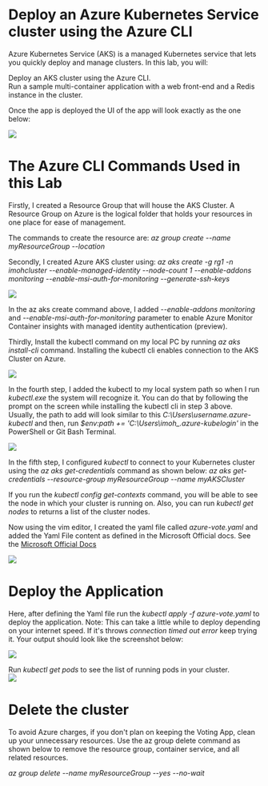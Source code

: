 # Deploy an Azure Kubernetes Service cluster using the Azure CLI
Azure Kubernetes Service (AKS) is a managed Kubernetes service that lets you quickly deploy and manage clusters. In this lab, you will:

Deploy an AKS cluster using the Azure CLI.<br>
Run a sample multi-container application with a web front-end and a Redis instance in the cluster.<p>
  
  Once the app is deployed the UI of the app will look exactly as the one below:
  
 <img src ="https://github.com/imohweb/deploy-azure-voting-app-using-redis-yaml/blob/master/images/Azure%20Voting%20App%20.png">

# The Azure CLI Commands Used in this Lab
Firstly, I created a Resource Group that will house the AKS Cluster. A Resource Group on Azure is the logical folder that holds your resources in one place
for ease of management. 

The commands to create the resource are: *az group create --name myResourceGroup --location  <YourPreferredLocation>*

Secondly, I created Azure AKS cluster using: 
*az aks create -g rg1 -n imohcluster  --enable-managed-identity --node-count 1 --enable-addons monitoring --enable-msi-auth-for-monitoring  --generate-ssh-keys*
   
 <img src ="https://github.com/imohweb/deploy-azure-voting-app-using-redis-yaml/blob/master/images/Create%20aks%20cluster.png">

In the az aks create command above, I added *--enable-addons monitoring* and *--enable-msi-auth-for-monitoring* parameter 
to enable Azure Monitor Container insights with managed identity authentication (preview).
  

Thirdly, Install the kubectl command on my local PC by running *az aks install-cli* command. Installing the kubectl cli enables connection to the AKS Cluster on Azure.

  <img src ="https://github.com/imohweb/deploy-azure-voting-app-using-redis-yaml/blob/master/images/Install%20Cli.png">

In the fourth step, I added the kubectl to my local system path so when I run *kubectl.exe* the system will recognize it. 
You can do that by following the prompt on the screen while installing the kubectl cli in step 3 above. Usually, the path to add will look similar to
this *C:\Users\username.azure-kubectl* and then, run *$env:path += 'C:\Users\imoh_\.azure-kubelogin'* in the PowerShell or Git Bash Terminal.
 
<img src ="https://github.com/imohweb/deploy-azure-voting-app-using-redis-yaml/blob/master/images/Install%20Cli.png">

In the fifth step, I configured *kubectl* to connect to your Kubernetes cluster using the *az aks get-credentials* command as shown below:
*az aks get-credentials --resource-group myResourceGroup --name myAKSCluster*

If you run the *kubectl config get-contexts* command, you will be able to see the node in which your cluster is running on. 
Also, you can run *kubectl get nodes* to returns a list of the cluster nodes.
  
Now using the vim editor, I created the yaml file called *azure-vote.yaml* and added the Yaml File content as defined in 
the Microsoft Official docs. See the <a href="https://learn.microsoft.com/en-us/azure/aks/learn/quick-kubernetes-deploy-cli" target="_blank">Microsoft Official Docs</a>
  
<img src ="https://github.com/imohweb/deploy-azure-voting-app-using-redis-yaml/blob/master/images/Yaml%20File.png">

# Deploy the Application 
Here, after defining the Yaml file run the *kubectl apply -f azure-vote.yaml* to deploy the application. Note: This can take a little while to deploy depending on your internet speed.
If it's throws *connection timed out error* keep trying it. 
Your output should look like the screenshot below:
  
  <img src ="https://github.com/imohweb/deploy-azure-voting-app-using-redis-yaml/blob/master/images/Kubectl%20apply%20the%20Yaml%20file.png">
  
 Run *kubectl get pods* to see the list of running pods in your cluster. <br>
 <img src ="https://github.com/imohweb/deploy-azure-voting-app-using-redis-yaml/blob/master/images/kubectl%20get%20nodes.png">

# Delete the cluster
To avoid Azure charges, if you don't plan on keeping the Voting App, clean up your unnecessary resources. 
Use the az group delete command as shown below to remove the resource group, container service, and all related resources.

*az group delete --name myResourceGroup --yes --no-wait*
